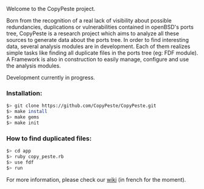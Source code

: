Welcome to the CopyPeste project.

Born from the recognition of a real lack of visibility about possible redundancies, duplications or vulnerabilities contained in openBSD's ports tree, CopyPeste is a research project which aims to analyze all these sources to generate data about the ports tree.
In order to find interesting data, several analysis modules are in development. Each of them  realizes simple tasks like finding all duplicate files in the ports tree (eg: FDF module). A Framework is also in construction to easily manage, configure and use the analysis modules.

Development currently in progress.

### Installation:

```sh
$> git clone https://github.com/CopyPeste/CopyPeste.git
$> make install
$> make gems
$> make init
```

### How to find duplicated files:

```sh
$> cd app
$> ruby copy_peste.rb
$> use fdf
$> run
```

For more information, please check our [wiki](https://github.com/CopyPeste/CopyPeste/wiki) (in french for the moment). 
